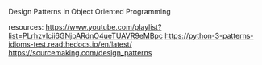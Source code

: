 Design Patterns in Object Oriented Programming

resources:
https://www.youtube.com/playlist?list=PLrhzvIcii6GNjpARdnO4ueTUAVR9eMBpc
https://python-3-patterns-idioms-test.readthedocs.io/en/latest/
https://sourcemaking.com/design_patterns
